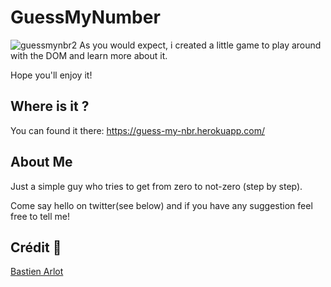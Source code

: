 # GuessMyNumber
![guessmynbr2](https://user-images.githubusercontent.com/86610960/156885259-b1cfda90-3ec4-4fcf-b629-8c1a301b6999.gif)
As you would expect, i created a little game to play around with the DOM and learn more about it.

Hope you'll enjoy it!
## Where is it ?

You can found it there:
https://guess-my-nbr.herokuapp.com/

## About Me

Just a simple guy who tries to get from zero to not-zero (step by step).

Come say hello on twitter(see below) and if you have any suggestion feel free to tell me!


## Crédit 🔗
[Bastien Arlot](https://github.com/Bastien-Arlot)
